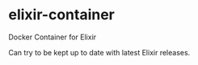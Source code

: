 # elixir-container
Docker Container for Elixir

Can try to be kept up to date with latest Elixir releases.
